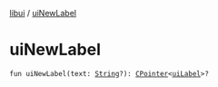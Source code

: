 [libui](index.md) / [uiNewLabel](./ui-new-label.md)

# uiNewLabel

`fun uiNewLabel(text: `[`String`](https://kotlinlang.org/api/latest/jvm/stdlib/kotlin/-string/index.html)`?): `[`CPointer`](../kotlinx.cinterop/-c-pointer/index.md)`<`[`uiLabel`](ui-label.md)`>?`